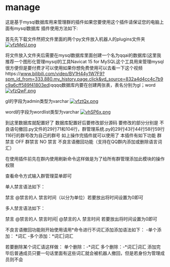 # manage
这是基于mysql数据库用来管理群的插件如果您要使用这个插件请保证您的电脑上面有mysql数据库
插件使用方法如下:

首先先下载文件然把文件里面的两个py文件放入机器人的plugins文件夹
[![vfzMeU.png](https://s1.ax1x.com/2022/08/30/vfzMeU.png)](https://imgse.com/i/vfzMeU)

将文件放入文件夹后需要在mysql数据库里面创建一个名为qqai的数据库(这里我推荐一个图形化管理mysql的工具Navicat 15 for MySQL这个工具用来管理mysql很方便但是要付费才可以使用如果你想免费使用可以去看一下这个视频https://www.bilibili.com/video/BV1H44y1W7F9?spm_id_from=333.880.my_history.page.click&vd_source=832a4d4cc4c7b9c9a6cff589f41803ed)qqqq数据库内要在创建两张表，表名分别为gl；word
[![vfzQwF.png](https://s1.ax1x.com/2022/08/30/vfzQwF.png)](https://imgse.com/i/vfzQwF)

gl的字段为admin类型为varchar
[![vfztQx.png](https://s1.ax1x.com/2022/08/30/vfztQx.png)](https://imgse.com/i/vfztQx)

word的字段为wordlist类型为varchar
[![vhSP6x.png](https://s1.ax1x.com/2022/08/30/vhSP6x.png)](https://imgse.com/i/vhSP6x)

到这里数据库就配置好了
数据库配置好后要修改部分源码
要修改的部分分别是
不良语句撤回.py文件的29行71和104行，群管理系统.py的29行43行44行58行59行116行的群号改为自己的群号
如上操作完插件就可以使用了
本插件有如下功能
群禁言 OFF
群禁言 NO
禁言
不良言语撤回功能（支持在QQ群内添加或删除语言词汇）

在使用插件前先在群内使用刷新命令这样做是为了给所有群管理添加此模块的操作权限

查看命令方式输入群管理菜单即可

单人禁言语法如下：

禁言 @禁言的人 禁言时间（以分为单位）若要放出将时间设置为0即可

多人禁言语法如下：

禁言 @禁言的人 禁言时间| @禁言的人 禁言时间 若要放出将时间设置为0即可

不良言语撤回功能刚开始使用请用*命令进行不词汇添加添加语法如下：
     -单个添加： \*词汇
     -多个添加：\*词汇|词汇

若要删除某个词汇请这样做：
       单个删除：\-*词汇
       多个删除：\-*词汇|词汇
添加完毕后普通成员只要一句话里面有这些词汇就会被机器人撤回，但是若身份为管理成员则不会
